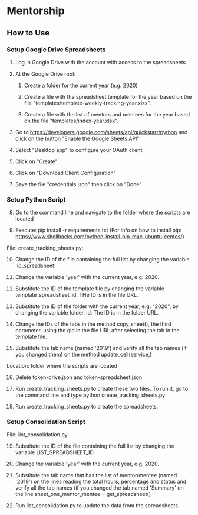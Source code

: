 # Mentorship

## How to Use

### Setup Google Drive Spreadsheets

1. Log in Google Drive with the account with access to the spreadsheets

2. At the Google Drive root: 

   1. Create a folder for the current year (e.g. 2020)

   2. Create a file with the spreadsheet template for the year based on the file "templates/template-weekly-tracking-year.xlsx".
   
   3. Create a file with the list of mentors and mentees for the year based on the file "templates/index-year.xlsx".

3. Go to https://developers.google.com/sheets/api/quickstart/python and click on the button "Enable the Google Sheets API" 

4. Select "Desktop app" to configure your OAuth client

5. Click on "Create"

6. Click on "Download Client Configuration"

7. Save the file "credentials.json" then click on "Done"

### Setup Python Script

8. Go to the command line and navigate to the folder where the scripts are located

9. Execute: pip install -r requirements.txt  (For info on how to install pip: https://www.shellhacks.com/python-install-pip-mac-ubuntu-centos/)

File: create_tracking_sheets.py: 

10. Change the ID of the file containing the full list by changing the variable 'id_spreadsheet' 

11. Change the variable 'year' with the current year, e.g. 2020. 

12. Substitute the ID of the template file by changing the variable template_spreadsheet_id. THe ID is in the file URL. 

13. Substitute the ID of the folder with the current year, e.g. "2020", by changing the variable folder_id. The ID is in the folder URL.

14. Change the IDs of the tabs in the method copy_sheet(), the third parameter, using the gid in the file URL after selecting the tab in the template file.

15. Substitute the tab name (named '2019') and verify all the tab names (if you changed them) on the method update_cell(service,)

Location: folder where the scripts are located

16. Delete token-drive.json and token-spreadsheet.json

17. Run create_tracking_sheets.py to create these two files. To run it, go to the command line and type python create_tracking_sheets.py 

18. Run create_tracking_sheets.py to create the spreadsheets.

### Setup Consolidation Script

File: list_consolidation.py

19. Substitute the ID of the file containing the full list by changing the variable LIST_SPREADSHEET_ID 
 
20. Change the variable 'year' with the current year, e.g. 2020. 
 
21. Substitute the tab name that has the list of mentor/mentee (named '2019') on the lines reading the total hours, percentage and status and verify all the tab names (if you changed the tab named 'Summary' on the line sheet_one_mentor_mentee = get_spreadsheet()

22. Run list_consolidation.py to update the data from the spreadsheets.
